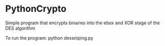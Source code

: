 # PythonCrypto
Simple program that encrypts binaries into the ebox and XOR stage of the DES algorithm

To run the program:
python dessniping.py
